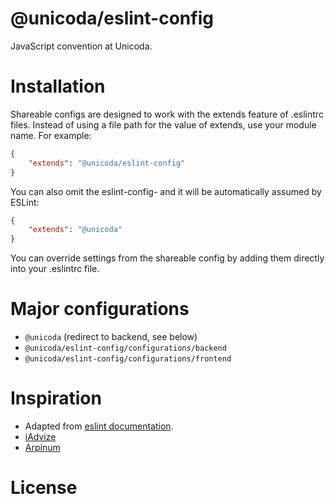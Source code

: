 @unicoda/eslint-config
======================

JavaScript convention at Unicoda.

# Installation

Shareable configs are designed to work with the extends feature of .eslintrc files. Instead of using a file path for the value of extends, use your module name. For example:

```json
{
    "extends": "@unicoda/eslint-config"
}
```

You can also omit the eslint-config- and it will be automatically assumed by ESLint:

```json
{
    "extends": "@unicoda"
}
```

You can override settings from the shareable config by adding them directly into your .eslintrc file.

# Major configurations

* `@unicoda` (redirect to backend, see below)
* `@unicoda/eslint-config/configurations/backend`
* `@unicoda/eslint-config/configurations/frontend`

# Inspiration

* Adapted from [eslint documentation](http://eslint.org/docs/developer-guide/shareable-configs).
* [iAdvize](https://github.com/iadvize/javascript-convention)
* [Arpinum](https://github.com/arpinum/eslint-config-arpinum)

# License

